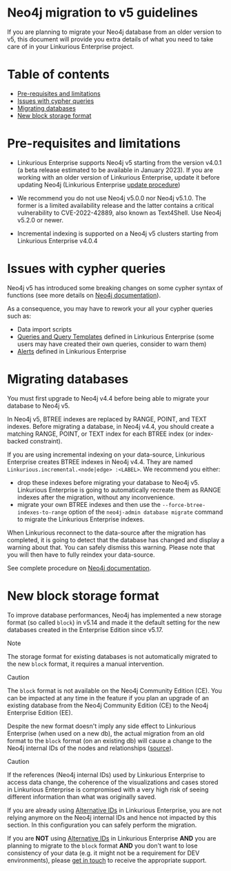 <!-- omit in toc -->
# Neo4j migration to v5 guidelines

If you are planning to migrate your Neo4j database from an older version to v5,
this document will provide you extra details of what you need to take care of in your Linkurious Enterprise project.

<!-- omit in toc -->
# Table of contents
- [Pre-requisites and limitations](#pre-requisites-and-limitations)
- [Issues with cypher queries](#issues-with-cypher-queries)
- [Migrating databases](#migrating-databases)
- [New block storage format](#new-block-storage-format)

# Pre-requisites and limitations

- Linkurious Enterprise supports Neo4j v5 starting from the version v4.0.1 (a beta release estimated to be available in January 2023).
If you are working with an older version of Linkurious Enterprise, update it before updating Neo4j (Linkurious Enterprise [update procedure](https://doc.linkurio.us/admin-manual/latest/update-procedure/))

- We recommend you do not use Neo4j v5.0.0 nor Neo4j v5.1.0. The former is a limited availability release and the latter contains a critical
vulnerability to CVE-2022-42889, also known as Text4Shell. Use Neo4j v5.2.0 or newer.

- Incremental indexing is supported on a Neo4j v5 clusters starting from Linkurious Enterprise v4.0.4

# Issues with cypher queries

Neo4j v5 has introduced some breaking changes on some cypher syntax of functions (see more details on [Neo4j documentation](https://neo4j.com/docs/cypher-manual/current/deprecations-additions-removals-compatibility/#cypher-deprecations-additions-removals-5.0)).

As a consequence, you may have to rework your all your cypher queries such as:
- Data import scripts
- [Queries and Query Templates](https://doc.linkurio.us/user-manual/latest/query-templates/) defined in Linkurious Enterprise (some users may have created their own queries, consider to warn them)
- [Alerts](https://doc.linkurio.us/user-manual/latest/alert-dashboard/) defined in Linkurious Enterprise

# Migrating databases

You must first upgrade to Neo4j v4.4 before being able to migrate your database to Neo4j v5.

In Neo4j v5, BTREE indexes are replaced by RANGE, POINT, and TEXT indexes. Before migrating a database, in Neo4j v4.4,
you should create a matching RANGE, POINT, or TEXT index for each BTREE index (or index-backed constraint).

If you are using incremental indexing on your data-source, Linkurious Enterprise creates BTREE indexes in Neo4j v4.4.
They are named `Linkurious.incremental.<node|edge> :<LABEL>`. We recommend you either:
- drop these indexes before migrating your database to Neo4j v5. Linkurious Enterprise is going to automatically
recreate them as RANGE indexes after the migration, without any inconvenience.
- migrate your own BTREE indexes and then use the `--force-btree-indexes-to-range` option of the `neo4j-admin database migrate`
command to migrate the Linkurious Enterprise indexes.

When Linkurious reconnect to the data-source after the migration has completed, it is going to detect that the database
has changed and display a warning about that. You can safely dismiss this warning. Please note that you will then have
to fully reindex your data-source.

See complete procedure on [Neo4j documentation](https://neo4j.com/docs/upgrade-migration-guide/current/version-5).

# New block storage format

To improve database performances, Neo4j has implemented a new storage format (so called `block`)
in v5.14 and made it the default setting for the new databases created in the Enterprise Edition since v5.17.

> [!NOTE]
> The storage format for existing databases is not automatically migrated to the new `block` format,
> it requires a manual intervention.

> [!CAUTION]
> The `block` format is not available on the Neo4j Community Edition (CE).
> You can be impacted at any time in the feature if you plan an upgrade of an existing database
> from the Neo4j Community Edition (CE) to the Neo4j Enterprise Edition (EE).

Despite the new format doesn't imply any side effect to Linkurious Enterprise (when used on a new db),
the actual migration from an old format to the `block` format (on an existing db) will cause a change to the Neo4j internal IDs of the nodes and relationships ([source](https://neo4j.com/docs/operations-manual/current/database-internals/store-formats/#change-store-format)).

> [!CAUTION]
> If the references (Neo4j internal IDs) used by Linkurious Enterprise to access data change,
> the coherence of the visualizations and cases stored in Linkurious Enterprise is compromised
> with a very high risk of seeing different information than what was originally saved.

If you are already using [Alternative IDs](https://doc.linkurious.com/admin-manual/latest/alternative-ids/) in Linkurious Enterprise,
you are not relying anymore on the Neo4j internal IDs and hence not impacted by this section.
In this configuration you can safely perform the migration.

If you are **NOT** using [Alternative IDs](https://doc.linkurious.com/admin-manual/latest/alternative-ids/) in Linkurious Enterprise
**AND** you are planning to migrate to the `block` format
**AND** you don't want to lose consistency of your data (e.g. it might not be a requirement for DEV environments),
please [get in touch](https://doc.linkurious.com/admin-manual/latest/support/) to receive the appropriate support.
